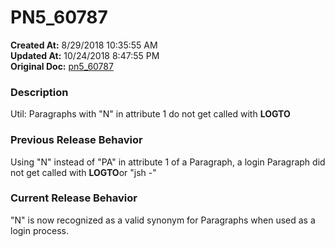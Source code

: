 # PN5_60787

**Created At:** 8/29/2018 10:35:55 AM  
**Updated At:** 10/24/2018 8:47:55 PM  
**Original Doc:** [pn5_60787](https://docs.jbase.com/48420-5-7-1-release-notes/pn5_60787)  


### Description

Util: Paragraphs with "N" in attribute 1 do not get called with **LOGTO**



### Previous Release Behavior

Using "N" instead of "PA" in attribute 1 of a Paragraph, a login Paragraph did not get called with **LOGTO**or "jsh -"



### Current Release Behavior

"N" is now recognized as a valid synonym for Paragraphs when used as a login process.
